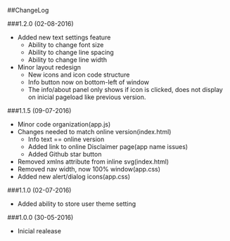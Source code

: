 ##ChangeLog

###1.2.0 (02-08-2016)

- Added new text settings feature
    - Ability to change font size
    - Ability to change line spacing
    - Ability to change line width
- Minor layout redesign
    - New icons and icon code structure
    - Info button now on bottom-left of window
    - The info/about panel only shows if icon is clicked, does not display on inicial pageload like previous version.

###1.1.5 (09-07-2016)

- Minor code organization(app.js)
- Changes needed to match online version(index.html)
    - Info text == online version
    - Added link to online Disclaimer page(app name issues)
    - Added Github star button
- Removed xmlns attribute from inline svg(index.html)
- Removed nav width, now 100% window(app.css)
- Added new alert/dialog icons(app.css)

###1.1.0 (02-07-2016)

- Added ability to store user theme setting

###1.0.0 (30-05-2016)

- Inicial realease